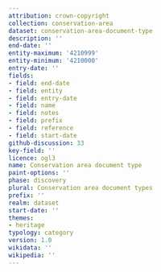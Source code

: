 ```yaml
---
attribution: crown-copyright
collection: conservation-area
dataset: conservation-area-document-type
description: ''
end-date: ''
entity-maximum: '4210999'
entity-minimum: '4210000'
entry-date: ''
fields:
- field: end-date
- field: entity
- field: entry-date
- field: name
- field: notes
- field: prefix
- field: reference
- field: start-date
github-discussion: 33
key-field: ''
licence: ogl3
name: Conservation area document type
paint-options: ''
phase: discovery
plural: Conservation area document types
prefix: ''
realm: dataset
start-date: ''
themes:
- heritage
typology: category
version: 1.0
wikidata: ''
wikipedia: ''
---
```

